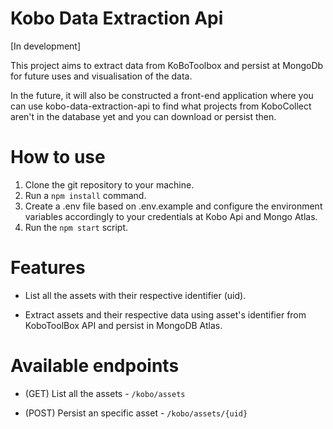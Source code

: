 # Kobo Data Extraction Api

[In development]

This project aims to extract data from KoBoToolbox and persist
at MongoDb for future uses and visualisation of the data.

In the future, it will also be constructed a front-end
application where you can use kobo-data-extraction-api
to find what projects from KoboCollect aren't in the database yet
and you can download or persist then.

# How to use

1. Clone the git repository to your machine.
2. Run a `npm install` command.
3. Create a .env file based on .env.example and configure the environment variables accordingly to your credentials at Kobo Api and Mongo Atlas.
4. Run the `npm start` script.

# Features

* List all the assets with their respective identifier (uid).

* Extract assets and their respective data using asset's identifier from KoboToolBox API and persist in MongoDB Atlas.

# Available endpoints

* (GET) List all the assets - `/kobo/assets`

* (POST) Persist an specific asset - `/kobo/assets/{uid}`
